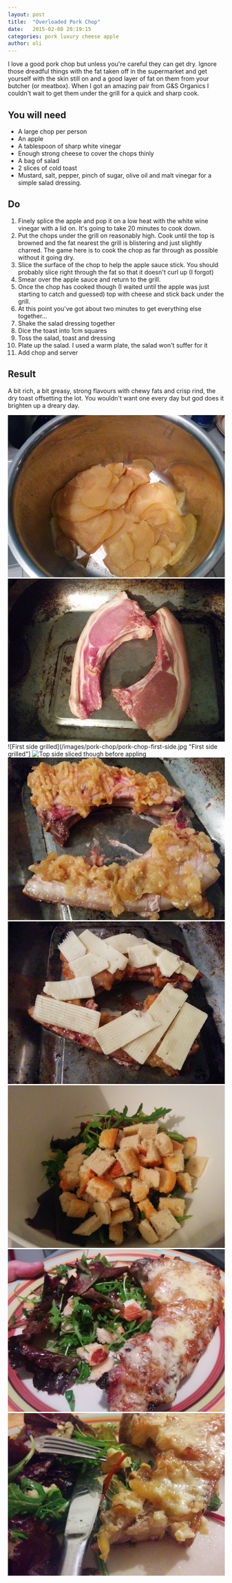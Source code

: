 ```yaml
---
layout: post
title:  "Overloaded Pork Chop"
date:   2015-02-08 20:19:15
categories: pork luxury cheese apple
author: oli
---
```


I love a good pork chop but unless you're careful they can get dry.  Ignore those dreadful things with the fat taken off in the supermarket and get yourself with the skin still on and a good layer of fat on them from your butcher (or meatbox).  When I got an amazing pair from G&S Organics I couldn't wait to get them under the grill for a quick and sharp cook.


## You will need

* A large chop per person
* An apple
* A tablespoon of sharp white vinegar
* Enough strong cheese to cover the chops thinly
* A bag of salad
* 2 slices of cold toast
* Mustard, salt, pepper, pinch of sugar, olive oil and malt vinegar for a simple salad dressing.

## Do

1. Finely splice the apple and pop it on a low heat with the white wine vinegar with a lid on.  It's going to take 20 minutes to cook down.
2. Put the chops under the grill on reasonably high.  Cook until the top is browned and the fat nearest the grill is blistering and just slightly charred.  The game here is to cook the chop as far through as possible without it going dry.
3. Slice the surface of the chop to help the apple sauce stick.  You should probably slice right through the fat so that it doesn't curl up (I forgot)
4. Smear over the apple sauce and return to the grill.
5. Once the chop has cooked though (I waited until the apple was just starting to catch and guessed) top with cheese and stick back under the grill.
6. At this point you've got about two minutes to get everything else together...
7. Shake the salad dressing together
8. Dice the toast into 1cm squares
9. Toss the salad, toast and dressing
10. Plate up the salad.  I used a warm plate, the salad won't suffer for it
11. Add chop and server 

## Result

A bit rich, a bit greasy, strong flavours with chewy fats and crisp rind, the dry toast offsetting the lot.  You wouldn't want one every day but god does it brighten up a dreary day.


![Apples after stewing](/images/pork-chop/pork-chop-apples.jpg "Apples after stewing")
![Chops!](/images/pork-chop/pork-chop-chops.jpg "Chops!")
![First side grilled](/images/pork-chop/pork-chop-first-side.jpg "First side grilled"]
![Top side sliced though before appling](/images/pork-chop/pork-chop-cliceds.jpg "Top side sliced though before appling")
![Appled](/images/pork-chop/pork-chop-topped-with-apples.jpg "Appled")
![Topped with cheese](/images/pork-chop/pork-chop-cheesed.jpg "Topped with cheese")
![Salad](/images/pork-chop/pork-chop-salad.jpg "Salad")
![Plated up](/images/pork-chop/pork-chop-plated.jpg "Plated up")
![Get In My Face!](/images/pork-chop/pork-chop-in-my-face.jpg "Get In My Face!")
